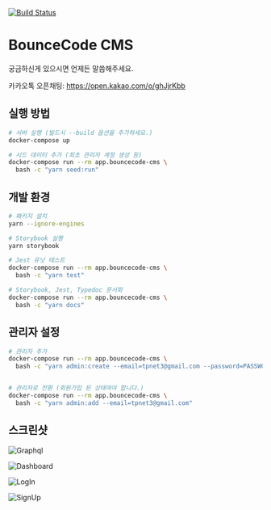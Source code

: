 [![Build Status](https://travis-ci.com/bouncecode/bouncecode-cms.svg?branch=master)](https://travis-ci.com/bouncecode/bouncecode-cms)

# BounceCode CMS

궁금하신게 있으시면 언제든 말씀해주세요.

카카오톡 오픈채팅: https://open.kakao.com/o/ghJjrKbb

## 실행 방법

```bash
# 서버 실행 (빌드시 --build 옵션을 추가하세요.)
docker-compose up

# 시드 데이터 추가 (최초 관리자 계정 생성 등)
docker-compose run --rm app.bouncecode-cms \
  bash -c "yarn seed:run"
```

## 개발 환경

```bash
# 패키지 설치
yarn --ignore-engines

# Storybook 실행
yarn storybook

# Jest 유닛 테스트
docker-compose run --rm app.bouncecode-cms \
  bash -c "yarn test"

# Storybook, Jest, Typedoc 문서화
docker-compose run --rm app.bouncecode-cms \
  bash -c "yarn docs"
```

## 관리자 설정

```bash
# 관리자 추가
docker-compose run --rm app.bouncecode-cms \
  bash -c "yarn admin:create --email=tpnet3@gmail.com --password=PASSWORD"


# 관리자로 전환 (회원가입 된 상태여야 합니다.)
docker-compose run --rm app.bouncecode-cms \
  bash -c "yarn admin:add --email=tpnet3@gmail.com"
```

## 스크린샷

![Graphql](media/screencapture-graphql.png)

![Dashboard](media/screencapture-dashboard.png)

![LogIn](media/screencapture-login.png)

![SignUp](media/screencapture-signup.png)
